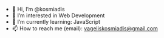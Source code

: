 - 👋 Hi, I’m @kosmiadis
- 👀 I’m interested in Web Development
- 🌱 I’m currently learning: JavaScript
- 📫 How to reach me (email): vageliskosmiadis@gmail.com

<!---
kosmiadis/kosmiadis is a ✨ special ✨ repository because its `README.md` (this file) appears on your GitHub profile.
You can click the Preview link to take a look at your changes.
--->
